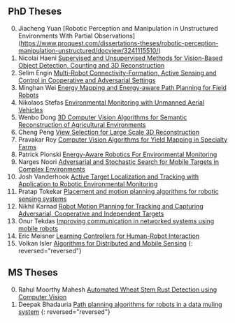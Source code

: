 
## PhD Theses
0. Jiacheng Yuan [Robotic Perception and Manipulation in Unstructured Environments With Partial Observations]
(https://www.proquest.com/dissertations-theses/robotic-perception-manipulation-unstructured/docview/3241115510/)
0. Nicolai Haeni [Supervised and Unsupervised Methods for Vision-Based Object Detection, Counting and 3D Reconstruction](https://hdl.handle.net/11299/258747)
0. Selim Engin [Multi-Robot Connectivity-Formation, Active Sensing and Control in Cooperative and Adversarial Settings](https://hdl.handle.net/11299/258728)
0. Minghan Wei [Energy Mapping and Energy-aware Path Planning for Field Robots](https://hdl.handle.net/11299/226668)
0. Nikolaos Stefas [Environmental Monitoring with Unmanned Aerial Vehicles
](https://hdl.handle.net/11299/216332)
0. Wenbo Dong [3D Computer Vision Algorithms for Semantic Reconstruction of Agricultural Environments](https://hdl.handle.net/11299/224609)
0. Cheng Peng [View Selection for Large Scale 3D Reconstruction
](https://hdl.handle.net/11299/226644)
0. Pravakar Roy [Computer Vision Algorithms for Yield Mapping in Specialty Farms](https://hdl.handle.net/11299/211321)
0. Patrick Plonski [Energy-Aware Robotics For Environmental Monitoring
](https://hdl.handle.net/11299/215070)
0. Narges Noori [Adversarial and Stochastic Search for Mobile Targets in Complex Environments](https://hdl.handle.net/11299/178937)
0. Josh Vanderhook [Active Target Localization and Tracking with Application to Robotic Environmental Monitoring](https://hdl.handle.net/11299/175716)
0. Pratap Tokekar [Placement and motion planning algorithms for robotic sensing systems](https://hdl.handle.net/11299/168316)
0. Nikhil Karnad [Robot Motion Planning for Tracking and Capturing Adversarial, Cooperative and Independent Targets](https://hdl.handle.net/11299/175532)
0. Onur Tekdas  [Improving communication in networked systems using mobile robots](https://hdl.handle.net/11299/112774)
0. Eric Meisner [Learning Controllers for Human-Robot Interaction](https://www.cs.rpi.edu/research/phdabstracts/meisner.html)
0. Volkan Isler [Algorithms for Distributed and Mobile Sensing](https://www-users.cse.umn.edu/~isler/pub/thesis/)
{: reversed="reversed"}


## MS Theses
0. Rahul Moorthy Mahesh [Automated Wheat Stem Rust Detection using Computer Vision](https://hdl.handle.net/11299/256952)
0. Deepak Bhadauria [Path planning algorithms for robots in a data muling system](https://hdl.handle.net/11299/104135)
{: reversed="reversed"}
